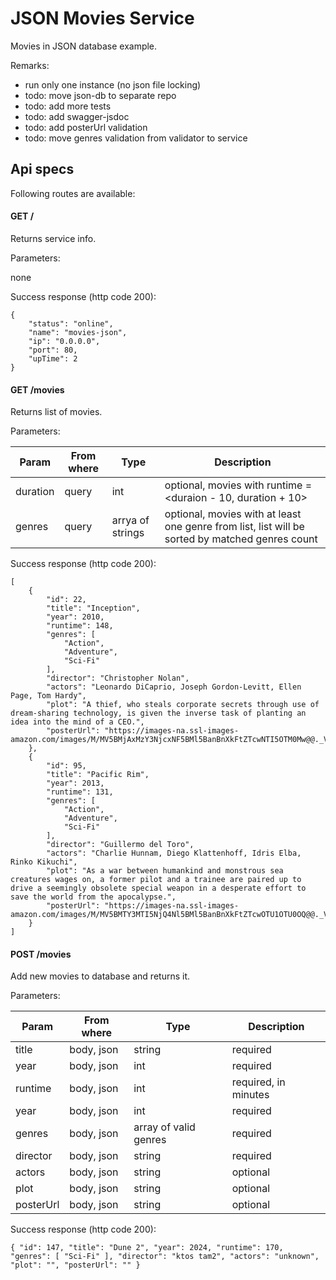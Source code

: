 JSON Movies Service
=======================

Movies in JSON database example. 

Remarks:
- run only one instance (no json file locking)
- todo: move json-db to separate repo
- todo: add more tests
- todo: add swagger-jsdoc
- todo: add posterUrl validation
- todo: move genres validation from validator to service

Api specs
---------

Following routes are available:

#### GET /

Returns service info.

Parameters:

none

Success response (http code 200):

```
{
    "status": "online",
    "name": "movies-json",
    "ip": "0.0.0.0",
    "port": 80,
    "upTime": 2
}
```


#### GET /movies

Returns list of movies.

Parameters:

| Param | From where | Type | Description |
|-------|------------|------|-------------|
| duration | query | int | optional, movies with runtime = <duraion - 10, duration + 10> |
| genres | query | arrya of strings | optional, movies with at least one genre from list, list will be sorted by matched genres count |

Success response (http code 200):

```
[
    {
        "id": 22,
        "title": "Inception",
        "year": 2010,
        "runtime": 148,
        "genres": [
            "Action",
            "Adventure",
            "Sci-Fi"
        ],
        "director": "Christopher Nolan",
        "actors": "Leonardo DiCaprio, Joseph Gordon-Levitt, Ellen Page, Tom Hardy",
        "plot": "A thief, who steals corporate secrets through use of dream-sharing technology, is given the inverse task of planting an idea into the mind of a CEO.",
        "posterUrl": "https://images-na.ssl-images-amazon.com/images/M/MV5BMjAxMzY3NjcxNF5BMl5BanBnXkFtZTcwNTI5OTM0Mw@@._V1_SX300.jpg"
    },
    {
        "id": 95,
        "title": "Pacific Rim",
        "year": 2013,
        "runtime": 131,
        "genres": [
            "Action",
            "Adventure",
            "Sci-Fi"
        ],
        "director": "Guillermo del Toro",
        "actors": "Charlie Hunnam, Diego Klattenhoff, Idris Elba, Rinko Kikuchi",
        "plot": "As a war between humankind and monstrous sea creatures wages on, a former pilot and a trainee are paired up to drive a seemingly obsolete special weapon in a desperate effort to save the world from the apocalypse.",
        "posterUrl": "https://images-na.ssl-images-amazon.com/images/M/MV5BMTY3MTI5NjQ4Nl5BMl5BanBnXkFtZTcwOTU1OTU0OQ@@._V1_SX300.jpg"
    }
]
```


#### POST /movies

Add new movies to database and returns it.

Parameters:

| Param | From where | Type | Description |
|-------|------------|------|-------------|
| title | body, json | string | required |
| year | body, json | int | required |
| runtime | body, json | int | required, in minutes |
| year | body, json | int | required |
| genres | body, json | array of valid genres | required |
| director | body, json | string | required |
| actors | body, json | string | optional |
| plot | body, json | string | optional |
| posterUrl | body, json | string | optional |

Success response (http code 200):

``
{
    "id": 147,
    "title": "Dune 2",
    "year": 2024,
    "runtime": 170,
    "genres": [
        "Sci-Fi"
    ],
    "director": "ktos tam2",
    "actors": "unknown",
    "plot": "",
    "posterUrl": ""
}
``
